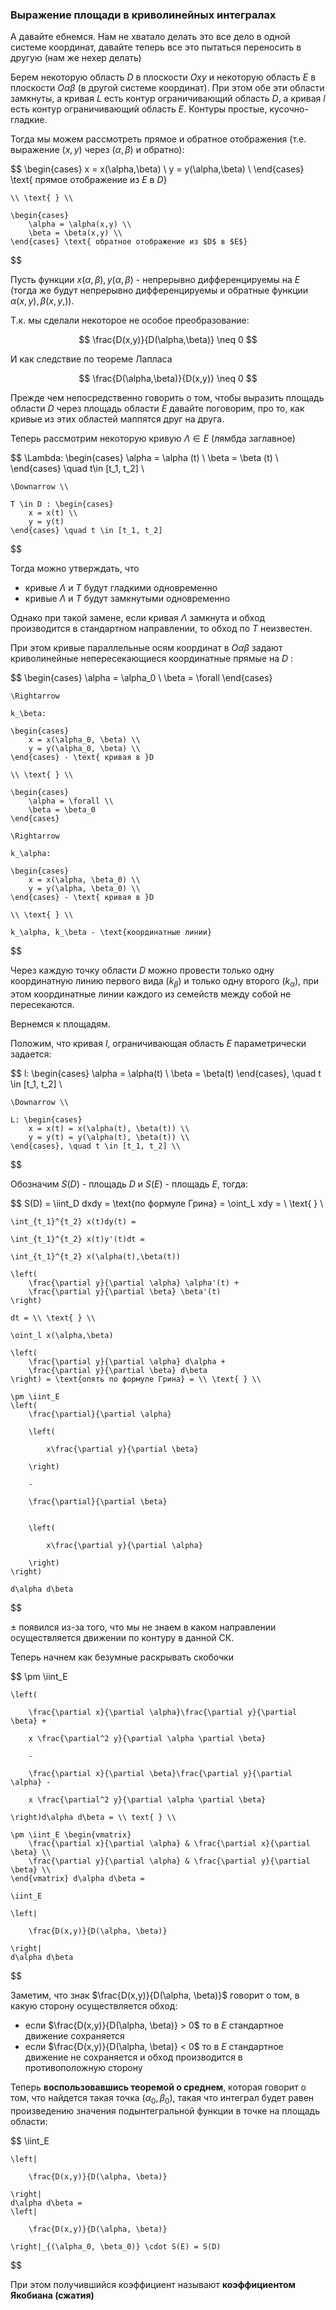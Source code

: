 ### Выражение площади в криволинейных интегралах

А давайте ебнемся. Нам не хватало делать это все дело в одной системе координат, давайте теперь все это пытаться переносить в другую (нам же нехер делать)

Берем некоторую область $D$ в плоскости $Oxy$ и некоторую область $E$ в плоскости $O\alpha\beta$ (в другой системе координат). При этом обе эти области замкнуты, а кривая $L$ есть контур ограничивающий область $D$, а кривая $l$ есть контур ограничивающий область $E$. Контуры простые, кусочно-гладкие.

Тогда мы можем рассмотреть прямое и обратное отображения (т.е. выражение $(x,y)$ через $(\alpha,\beta)$ и обратно):

$$
    \begin{cases}
        x = x(\alpha,\beta) \\
        y = y(\alpha,\beta) \\
    \end{cases} \text{ прямое отображение из $E$ в $D$}
    
    \\ \text{ } \\

    \begin{cases}
        \alpha = \alpha(x,y) \\
        \beta = \beta(x,y) \\
    \end{cases} \text{ обратное отображение из $D$ в $E$}
$$

Пусть функции $x(\alpha,\beta), y(\alpha,\beta)$ - непрерывно дифференцируемы на $E$ (тогда же будут непрерывно дифференцируемы и обратные функции $\alpha(x,y), \beta(x,y,)$).

Т.к. мы сделали некоторое не особое преобразование:

$$
    \frac{D(x,y)}{D(\alpha,\beta)} \neq 0
$$

И как следствие по теореме Лапласа

$$
    \frac{D(\alpha,\beta)}{D(x,y)} \neq 0
$$

Прежде чем непосредственно говорить о том, чтобы выразить площадь области $D$ через площадь области $E$ давайте поговорим, про то, как кривые из этих областей маппятся друг на друга.

Теперь рассмотрим некоторую кривую $\Lambda \in E$ (лямбда заглавное)

$$
    \Lambda: \begin{cases}
        \alpha = \alpha (t) \\
        \beta = \beta (t) \\
    \end{cases} \quad t\in [t_1, t_2] \\

    \Downarrow \\

    T \in D : \begin{cases}
        x = x(t) \\
        y = y(t)
    \end{cases} \quad t \in [t_1, t_2]
$$

Тогда можно утверждать, что 

- кривые $\Lambda$ и $T$ будут гладкими одновременно
- кривые $\Lambda$ и $T$ будут замкнутыми одновременно

Однако при такой замене, если кривая $\Lambda$ замкнута и обход производится в стандартном направлении, то обход по $T$ неизвестен.

При этом кривые параллельные осям координат в $O\alpha\beta$ задают криволинейные непересекающиеся координатные прямые на $D$ :

$$
    \begin{cases}
        \alpha = \alpha_0 \\
        \beta = \forall 
    \end{cases} 
    
    \Rightarrow 
    
    k_\beta: 
    
    \begin{cases}
        x = x(\alpha_0, \beta) \\    
        y = y(\alpha_0, \beta) \\    
    \end{cases} - \text{ кривая в }D

    \\ \text{ } \\

    \begin{cases}
        \alpha = \forall \\
        \beta = \beta_0 
    \end{cases} 
    
    \Rightarrow 
    
    k_\alpha: 
    
    \begin{cases}
        x = x(\alpha, \beta_0) \\    
        y = y(\alpha, \beta_0) \\    
    \end{cases} - \text{ кривая в }D  
    
    \\ \text{ } \\

    k_\alpha, k_\beta - \text{координатные линии}
$$

Через каждую точку области $D$ можно провести только одну координатную линию первого вида ($k_\beta$) и только одну второго ($k_\alpha$), при этом координатные линии каждого из семейств между собой не пересекаются.

Вернемся к площадям.

Положим, что кривая $l$, ограничивающая область $E$ параметрически задается:

$$
    l: \begin{cases}
        \alpha = \alpha(t) \\
        \beta = \beta(t)
    \end{cases}, \quad t \in [t_1, t_2] \\

    \Downarrow \\

    L: \begin{cases}
        x = x(t) = x(\alpha(t), \beta(t)) \\
        y = y(t) = y(\alpha(t), \beta(t)) \\
    \end{cases}, \quad t \in [t_1, t_2] \\
$$

Обозначим $S(D)$ - площадь $D$ и $S(E)$ - площадь $E$, тогда:

$$
    S(D) = \iint_D dxdy = \text{по формуле Грина} = \oint_L xdy = \\ \text{ } \\

    \int_{t_1}^{t_2} x(t)dy(t) = 
    
    \int_{t_1}^{t_2} x(t)y'(t)dt = 

    \int_{t_1}^{t_2} x(\alpha(t),\beta(t))
    
    \left(
        \frac{\partial y}{\partial \alpha} \alpha'(t) +
        \frac{\partial y}{\partial \beta} \beta'(t)
    \right)
    
    dt = \\ \text{ } \\

    \oint_l x(\alpha,\beta)

    \left(
        \frac{\partial y}{\partial \alpha} d\alpha +
        \frac{\partial y}{\partial \beta} d\beta
    \right) = \text{опять по формуле Грина} = \\ \text{ } \\

    \pm \iint_E 
    \left(
        \frac{\partial}{\partial \alpha} 

        \left(
        
            x\frac{\partial y}{\partial \beta}

        \right)

        -

        \frac{\partial}{\partial \beta}


        \left(
        
            x\frac{\partial y}{\partial \alpha}

        \right)
    \right)
    
    d\alpha d\beta
$$

$\pm$ появился из-за того, что мы не знаем в каком направлении осуществляется движении по контуру в данной СК.

Теперь начнем как безумные раскрывать скобочки

$$
    \pm \iint_E

    \left(

        \frac{\partial x}{\partial \alpha}\frac{\partial y}{\partial \beta} + 

        x \frac{\partial^2 y}{\partial \alpha \partial \beta}

        -

        \frac{\partial x}{\partial \beta}\frac{\partial y}{\partial \alpha} -

        x \frac{\partial^2 y}{\partial \alpha \partial \beta}

    \right)d\alpha d\beta = \\ text{ } \\

    \pm \iint_E \begin{vmatrix}
        \frac{\partial x}{\partial \alpha} & \frac{\partial x}{\partial \beta} \\
        \frac{\partial y}{\partial \alpha} & \frac{\partial y}{\partial \beta} \\
    \end{vmatrix} d\alpha d\beta = 

    \iint_E 
    
    \left|
    
        \frac{D(x,y)}{D(\alpha, \beta)}
    
    \right|
    d\alpha d\beta
$$

Заметим, что знак $\frac{D(x,y)}{D(\alpha, \beta)}$ говорит о том, в какую сторону осуществляется обход:

- если $\frac{D(x,y)}{D(\alpha, \beta)} > 0$ то в $E$ стандартное движение сохраняется
- если $\frac{D(x,y)}{D(\alpha, \beta)} < 0$ то в $E$ стандартное движение не сохраняется и обход производится в противоположную сторону

Теперь **воспользовавшись теоремой о среднем**, которая говорит о том, что найдется такая точка $(\alpha_0, \beta_0)$, такая что интеграл будет равен произведению значения подынтегральной функции в точке на площадь области:

$$
    \iint_E 
    
    \left|
    
        \frac{D(x,y)}{D(\alpha, \beta)}
    
    \right|
    d\alpha d\beta = 
    \left|
    
        \frac{D(x,y)}{D(\alpha, \beta)}
    
    \right|_{(\alpha_0, \beta_0)} \cdot S(E) = S(D)
$$

При этом получившийся коэффициент называют **коэффициентом Якобиана (сжатия)**
